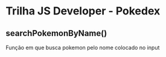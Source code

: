 # Trilha JS Developer - Pokedex

<h2>searchPokemonByName()</h2>
<p>Função em que busca pokemon pelo nome colocado no input</p>
